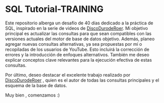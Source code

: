 # SQL Tutorial-TRAINING


Este repositorio alberga un desafío de 40 días dedicado a la práctica de SQL, inspirado en la serie de videos de [DiscoDurodeRoer](https://github.com/DiscoDurodeRoer). Mi objetivo principal es actualizar las consultas para que sean compatibles con las versiones actuales del motor de base de datos objetivo. Además, planeo agregar nuevas consultas alternativas, ya sea propuestas por mí o recopiladas de los usuarios de YouTube. Esto incluirá la corrección de errores y la introducción de enfoques alternativos. También me deseo explicar conceptos clave relevantes para la ejecución efectiva de estas consultas.

Por último, deseo destacar el excelente trabajo realizado por [DiscoDurodeRoer](https://github.com/DiscoDurodeRoer) , quien es el autor de todas  las consultas principales y el esquema de la base de datos.

Muy bien , comenzamos :) 